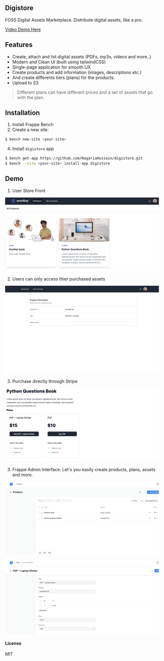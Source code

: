 ## Digistore

FOSS Digital Assets Marketplace. Distribute digital assets, like a pro.

[Video Demo Here](https://frappecloud.com/files/Screen%20Recording%202021-11-14%20at%209.30.31%20PM.mov)

## Features

- Create, attach and list digital assets (PDFs, mp3s, videos and more..)
- Modern and Clean UI (built using tailwindCSS)
- Single-page application for smooth UX
- Create products and add information (images, descriptions etc.)
- And create differents tiers (plans) for the products.
- Upload to S3

> Different plans can have different prices and a set of assets that go with the plan.

## Installation

1. Install Frappe Bench
1. Create a new site:

```bash
$ bench new-site <your-site>
```

4. Install `digistore` app

```bash
$ bench get-app https://github.com/NagariaHussain/digistore.git
$ bench --site <your-site> install-app digistore
```

## Demo

1. User Store Front

![](./Images/homepage.png)

2. Users can only access thier purchased assets

![](./Images/assets.png)

3. Purchase directly through Stripe

![](./Images/productpage.png)

3. Frappe Admin Interface: Let's you easily create products, plans, assets and more.

![](./Images/adminui.png)

![](./Images/newplan.png)

#### License

MIT
